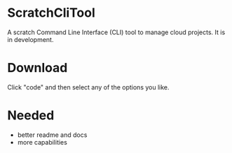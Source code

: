 # ScratchCliTool
A scratch Command Line Interface (CLI) tool to manage cloud projects. It is in development.
# Download
Click "code" and then select any of the options you like.
# Needed
+ better readme and docs
+ more capabilities
